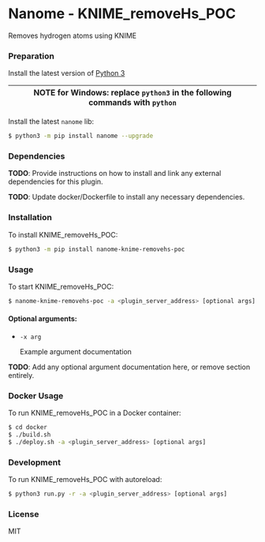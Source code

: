 # Nanome - KNIME_removeHs_POC

Removes hydrogen atoms using KNIME

### Preparation

Install the latest version of [Python 3](https://www.python.org/downloads/)

| NOTE for Windows: replace `python3` in the following commands with `python` |
| --------------------------------------------------------------------------- |


Install the latest `nanome` lib:

```sh
$ python3 -m pip install nanome --upgrade
```

### Dependencies

**TODO**: Provide instructions on how to install and link any external dependencies for this plugin.

**TODO**: Update docker/Dockerfile to install any necessary dependencies.

### Installation

To install KNIME_removeHs_POC:

```sh
$ python3 -m pip install nanome-knime-removehs-poc
```

### Usage

To start KNIME_removeHs_POC:

```sh
$ nanome-knime-removehs-poc -a <plugin_server_address> [optional args]
```

#### Optional arguments:

- `-x arg`

  Example argument documentation

**TODO**: Add any optional argument documentation here, or remove section entirely.

### Docker Usage

To run KNIME_removeHs_POC in a Docker container:

```sh
$ cd docker
$ ./build.sh
$ ./deploy.sh -a <plugin_server_address> [optional args]
```

### Development

To run KNIME_removeHs_POC with autoreload:

```sh
$ python3 run.py -r -a <plugin_server_address> [optional args]
```

### License

MIT
